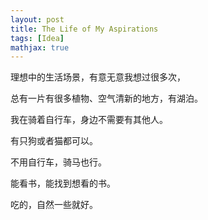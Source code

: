 ```yaml
---
layout: post
title: The Life of My Aspirations
tags: [Idea]
mathjax: true
---
```


理想中的生活场景，有意无意我想过很多次，

总有一片有很多植物、空气清新的地方，有湖泊。

我在骑着自行车，身边不需要有其他人。

有只狗或者猫都可以。

不用自行车，骑马也行。



能看书，能找到想看的书。

吃的，自然一些就好。

